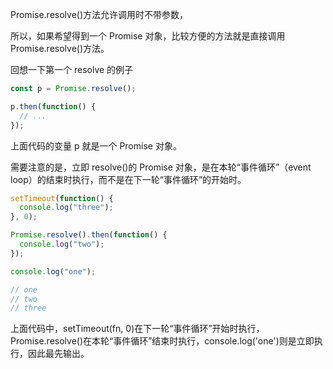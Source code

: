 
Promise.resolve()方法允许调用时不带参数，

所以，如果希望得到一个 Promise 对象，比较方便的方法就是直接调用 Promise.resolve()方法。

回想一下第一个 resolve 的例子

```js
const p = Promise.resolve();

p.then(function() {
  // ...
});
```

上面代码的变量 p 就是一个 Promise 对象。

需要注意的是，立即 resolve()的 Promise 对象，是在本轮“事件循环”（event loop）的结束时执行，而不是在下一轮“事件循环”的开始时。

```js
setTimeout(function() {
  console.log("three");
}, 0);

Promise.resolve().then(function() {
  console.log("two");
});

console.log("one");

// one
// two
// three
```
上面代码中，setTimeout(fn, 0)在下一轮“事件循环”开始时执行，Promise.resolve()在本轮“事件循环”结束时执行，console.log('one')则是立即执行，因此最先输出。
